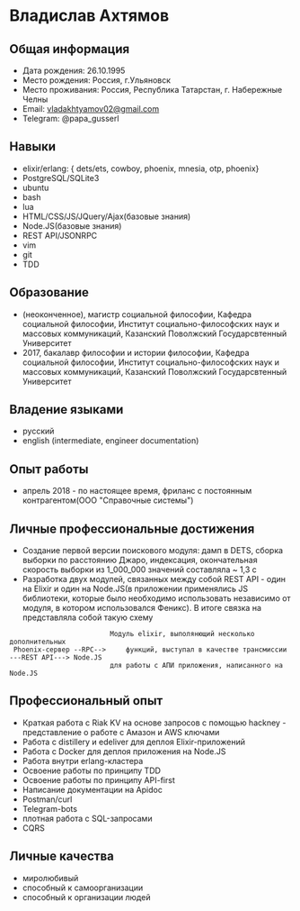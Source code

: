 # Владислав Ахтямов

## Общая информация

* Дата рождения: 26.10.1995
* Место рождения: Россия, г.Ульяновск
* Место проживания: Россия, Республика Татарстан, г. Набережные Челны
* Email: vladakhtyamov02@gmail.com
* Telegram: @papa_gusserl

## Навыки

* elixir/erlang:
	{ dets/ets, cowboy, phoenix, mnesia, otp, phoenix}
* PostgreSQL/SQLite3
* ubuntu
* bash
* lua
* HTML/CSS/JS/JQuery/Ajax(базовые знания)
* Node.JS(базовые знания)
* REST API/JSONRPC
* vim
* git
* TDD

## Образование

* (неоконченное), магистр социальной философии, Кафедра социальной философии, Институт социально-философских наук и массовых коммуникаций, Казанский Поволжский Государсвтенный Университет
* 2017, бакалавр философии и истории философии, Кафедра социальной философии, Институт социально-философских наук и массовых коммуникаций, Казанский Поволжский Государсвтенный Университет

## Владение языками

* русский
* english (intermediate, engineer documentation)

## Опыт работы

* апрель 2018 - по настоящее время, фриланс c постоянным контрагентом(ООО "Справочные системы")

## Личные профессиональные достижения

* Создание первой версии поискового модуля: дамп в DETS, сборка выборки по расстоянию Джаро, индексация, окончательная скорость выборки из 1_000_000 значений составляла ~ 1,3 c
* Разработка двух модулей, связанных между собой REST API - один на Elixir и один на Node.JS(в приложении применялись JS библиотеки, которые было необходимо использовать независимо
  от модуля, в котором использовался Феникс). В итоге связка на представляла собой такую схему
```
                         Модуль elixir, выполянющий несколько дополнительных
 Phoenix-сервер --RPC-->     функций, выступал в качестве трансмиссии          ---REST API---> Node.JS
						 для работы с АПИ приложения, написанного на Node.JS

```

## Профессиональный опыт

* Краткая работа с Riak KV на основе запросов с помощью hackney - представление о работе с Амазон и AWS ключами
* Работа с distillery и edeliver для деплоя Elixir-приложений
* Работа с Docker для деплоя приложения на Node.JS
* Работа внутри erlang-кластера
* Освоение работы по принципу TDD
* Освоение работы по принципу API-first
* Написание документации на Apidoc
* Postman/curl
* Telegram-bots
* плотная работа с SQL-запросами
* CQRS

## Личные качества

* миролюбивый
* способный к самоорганизации
* способный к организации людей

